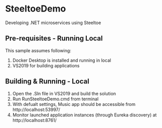 # SteeltoeDemo
Developing .NET microservices using Steeltoe

## Pre-requisites - Running Local

This sample assumes following:
1. Docker Desktop is installed and running in local
2. VS2019 for building applications

## Building & Running - Local
1. Open the .Sln file in VS2019 and build the solution
2. Run RunSteeltoeDemo.cmd from terminal
3. With defualt settings, Music app should be accessible from http://localhost:53997/
4. Monitor launched application instances (through Eureka discovery) at http://localhost:8761/
